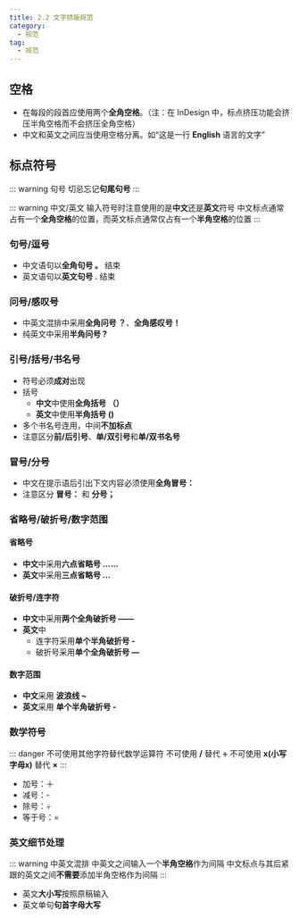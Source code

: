 ```yaml
---
title: 2.2 文字排版规范
category:
  - 规范
tag:
  - 规范
---
```

## 空格

- 在每段的段首应使用两个**全角空格**。（注：在 InDesign 中，标点挤压功能会挤压半角空格而不会挤压全角空格）
- 中文和英文之间应当使用空格分离。如“这是一行 **English** 语言的文字”
## 标点符号
::: warning 句号
切忌忘记**句尾句号**
:::

::: warning 中文/英文
输入符号时注意使用的是**中文**还是**英文**符号
中文标点通常占有一个**全角空格**的位置，而英文标点通常仅占有一个**半角空格**的位置
:::
### 句号/逗号
- 中文语句以**全角句号 。** 结束
- 英文语句以**英文句号 .** 结束
### 问号/感叹号
- 中英文混排中采用**全角问号 ？**、**全角感叹号！**
- 纯英文中采用**半角问号 ?**
### 引号/括号/书名号
- 符号必须**成对**出现
- 括号
    - **中文**中使用**全角括号 （）**
    - **英文**中使用**半角括号 ()**
- 多个书名号连用，中间**不加标点**
- 注意区分**前/后引号**、**单/双引号**和**单/双书名号**
### 冒号/分号
- 中文在提示语后引出下文内容必须使用**全角冒号：**
- 注意区分 **冒号：** 和 **分号；**
### 省略号/破折号/数字范围
#### 省略号
- **中文**中采用**六点省略号 ……**
- **英文**中采用**三点省略号 ...**
#### 破折号/连字符
- **中文**中采用**两个全角破折号 ——**
- **英文**中
    - 连字符采用**单个半角破折号 -**
    - 破折号采用**单个全角破折号 —**
#### 数字范围
- **中文**采用 **波浪线 ~**
- **英文**采用 **单个半角破折号 -**

### 数学符号
::: danger 不可使用其他字符替代数学运算符
不可使用 **/** 替代 **÷**
不可使用 **x(小写字母x)** 替代 **×**
:::

- 加号：＋
- 减号：-
- 除号：÷
- 等于号：=
### 英文细节处理
::: warning 中英文混排
中英文之间输入一个**半角空格**作为间隔
中文标点与其后紧跟的英文之间**不需要**添加半角空格作为间隔
:::
- 英文**大小写**按照原稿输入
- 英文单句**句首字母大写**
